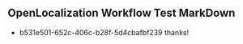 ## OpenLocalization Workflow Test MarkDown
* b531e501-652c-406c-b28f-5d4cbafbf239 thanks!

<!--HONumber=Aug16_HO4-->


